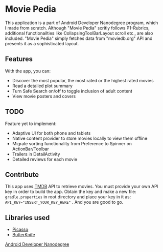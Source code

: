 # Movie Pedia

This application is a part of Android Developer Nanodegree program, which I made from scratch. Although "Movie Pedia" scritly follows P1-Rubrics, additional functionailties like CollapsingToolBarLayout scroll etc., are also included.
"Movie Pedia" simply fetches data from "moviedb.org" API and presents it as a sophisticated layout.

## Features

With the app, you can:
* Discover the most popular, the most rated or the highest rated movies
* Read a detailed plot summary
* Turn Safe Search on/off to toggle inclusion of adult content
* View movie posters and covers

## TODO

Feature yet to implement:
* Adaptive UI for both phone and tablets
* Native content provider to store movies locally to view them offline
* Migrate sorting functionality from Preference to Spinner on ActionBar/Toolbar
* Trailers in DetailActivity
* Detailed reviews for each movie

## Contribute

This app uses [TMDB](https://www.themoviedb.org/documentation/api) API to retrieve movies.
You must provide your own API key in order to build the app. Obtain the key and make a new file:
    ```
    gradle.properties
    ```
in root directory and place your key in it as:
    ```
    API_KEY="INSERT_YOUR_KEY_HERE"
    ```
. And you are good to go.

<!--## ScreenShots-->

<!--![screen](../master/art/phone-movies.png)-->

<!--![screen](../master/art/phone-details.png)-->

<!--![screen](../master/art/tablet-port.png)-->

<!--![screen](../master/art/tablet-land.png)-->

## Libraries used

* [Picasso](https://github.com/square/picasso)
* [ButterKnife](https://github.com/JakeWharton/butterknife)




[Android Developer Nanodegree](https://www.udacity.com/course/android-developer-nanodegree--nd801)
